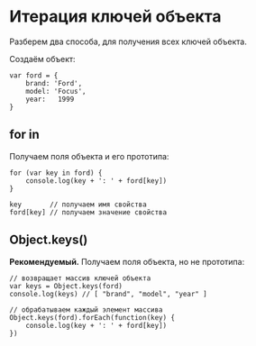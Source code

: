 # Итерация ключей объекта
Разберем два способа, для получения всех ключей объекта.

Создаём объект:

    var ford = {
        brand: 'Ford',
        model: 'Focus',
        year:   1999
    }

## for in
Получаем поля объекта и его прототипа:

    for (var key in ford) {
        console.log(key + ': ' + ford[key])
    }

    key       // получаем имя свойства
    ford[key] // получаем значение свойства

## Object.keys()
**Рекомендуемый.** Получаем поля объекта, но не прототипа:

    // возвращает массив ключей объекта
    var keys = Object.keys(ford)
    console.log(keys) // [ "brand", "model", "year" ]

    // обрабатываем каждый элемент массива
    Object.keys(ford).forEach(function(key) { 
        console.log(key + ': ' + ford[key])
    })
